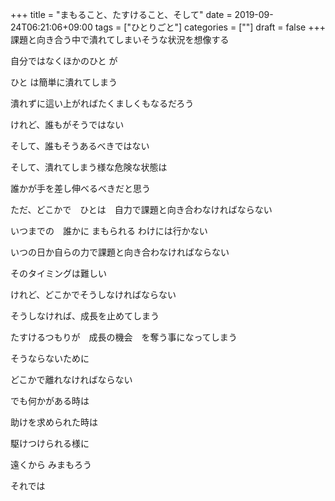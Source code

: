 +++
title = "まもること、たすけること、そして"
date = 2019-09-24T06:21:06+09:00
tags = ["ひとりごと"]
categories = [""]
draft = false
+++
課題と向き合う中で潰れてしまいそうな状況を想像する

自分ではなくほかのひと が

ひと は簡単に潰れてしまう

潰れずに這い上がればたくましくもなるだろう

けれど、誰もがそうではない

そして、誰もそうあるべきではない

そして、潰れてしまう様な危険な状態は

誰かが手を差し伸べるべきだと思う


ただ、どこかで　ひとは　自力で課題と向き合わなければならない

いつまでの　誰かに まもられる わけには行かない

いつの日か自らの力で課題と向き合わなければならない

そのタイミングは難しい

けれど、どこかでそうしなければならない

そうしなければ、成長を止めてしまう

たすけるつもりが　成長の機会　を奪う事になってしまう

そうならないために

どこかで離れなければならない

でも何かがある時は

助けを求められた時は

駆けつけられる様に

遠くから みまもろう

それでは
